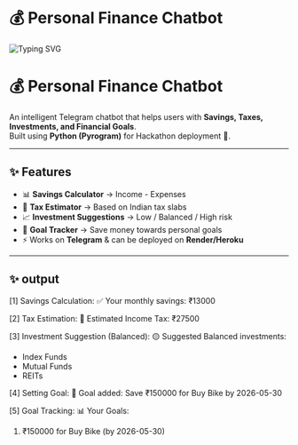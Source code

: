 
# 💰 Personal Finance Chatbot

![Typing SVG](https://readme-typing-svg.herokuapp.com/?lines=WELCOME+TO+THE-MOVIE-PROVIDER)



# 💰 Personal Finance Chatbot
An intelligent Telegram chatbot that helps users with **Savings, Taxes, Investments, and Financial Goals**.  
Built using **Python (Pyrogram)** for Hackathon deployment 🚀.

---

## ✨ Features
- 📊 **Savings Calculator** → Income - Expenses  
- 💸 **Tax Estimator** → Based on Indian tax slabs  
- 📈 **Investment Suggestions** → Low / Balanced / High risk  
- 🎯 **Goal Tracker** → Save money towards personal goals  
- ⚡ Works on **Telegram** & can be deployed on **Render/Heroku**

---
## ✨ output


[1] Savings Calculation:
✅ Your monthly savings: ₹13000

[2] Tax Estimation:
💸 Estimated Income Tax: ₹27500

[3] Investment Suggestion (Balanced):
🟡 Suggested Balanced investments:
- Index Funds
- Mutual Funds
- REITs

[4] Setting Goal:
🎯 Goal added: Save ₹150000 for Buy Bike by 2026-05-30

[5] Goal Tracking:
📊 Your Goals:
1. ₹150000 for Buy Bike (by 2026-05-30)

